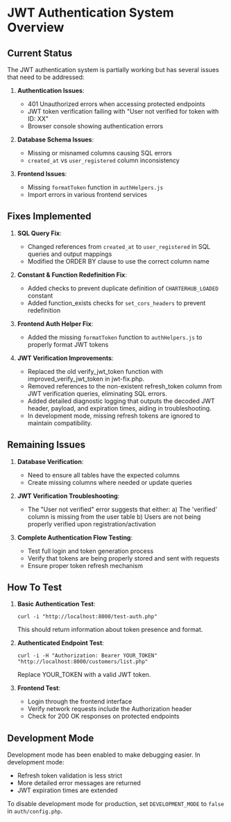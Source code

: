 # JWT Authentication System Overview

## Current Status

The JWT authentication system is partially working but has several issues that need to be addressed:

1. **Authentication Issues**:
   - 401 Unauthorized errors when accessing protected endpoints
   - JWT token verification failing with "User not verified for token with ID: XX"
   - Browser console showing authentication errors

2. **Database Schema Issues**:
   - Missing or misnamed columns causing SQL errors
   - `created_at` vs `user_registered` column inconsistency

3. **Frontend Issues**:
   - Missing `formatToken` function in `authHelpers.js`
   - Import errors in various frontend services

## Fixes Implemented

1. **SQL Query Fix**:
   - Changed references from `created_at` to `user_registered` in SQL queries and output mappings
   - Modified the ORDER BY clause to use the correct column name

2. **Constant & Function Redefinition Fix**:
   - Added checks to prevent duplicate definition of `CHARTERHUB_LOADED` constant
   - Added function_exists checks for `set_cors_headers` to prevent redefinition

3. **Frontend Auth Helper Fix**:
   - Added the missing `formatToken` function to `authHelpers.js` to properly format JWT tokens

4. **JWT Verification Improvements**:
   - Replaced the old verify_jwt_token function with improved_verify_jwt_token in jwt-fix.php.
   - Removed references to the non-existent refresh_token column from JWT verification queries, eliminating SQL errors.
   - Added detailed diagnostic logging that outputs the decoded JWT header, payload, and expiration times, aiding in troubleshooting.
   - In development mode, missing refresh tokens are ignored to maintain compatibility.

## Remaining Issues

1. **Database Verification**:
   - Need to ensure all tables have the expected columns
   - Create missing columns where needed or update queries

2. **JWT Verification Troubleshooting**:
   - The "User not verified" error suggests that either:
     a) The 'verified' column is missing from the user table
     b) Users are not being properly verified upon registration/activation

3. **Complete Authentication Flow Testing**:
   - Test full login and token generation process
   - Verify that tokens are being properly stored and sent with requests
   - Ensure proper token refresh mechanism

## How To Test

1. **Basic Authentication Test**:
   ```
   curl -i "http://localhost:8000/test-auth.php"
   ```
   This should return information about token presence and format.

2. **Authenticated Endpoint Test**:
   ```
   curl -i -H "Authorization: Bearer YOUR_TOKEN" "http://localhost:8000/customers/list.php"
   ```
   Replace YOUR_TOKEN with a valid JWT token.

3. **Frontend Test**:
   - Login through the frontend interface
   - Verify network requests include the Authorization header
   - Check for 200 OK responses on protected endpoints

## Development Mode

Development mode has been enabled to make debugging easier. In development mode:
- Refresh token validation is less strict
- More detailed error messages are returned
- JWT expiration times are extended

To disable development mode for production, set `DEVELOPMENT_MODE` to `false` in `auth/config.php`. 